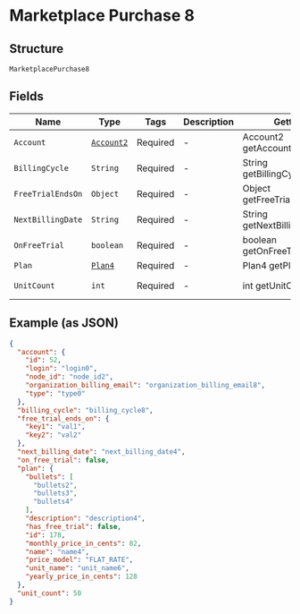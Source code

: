 
# Marketplace Purchase 8

## Structure

`MarketplacePurchase8`

## Fields

| Name | Type | Tags | Description | Getter | Setter |
|  --- | --- | --- | --- | --- | --- |
| `Account` | [`Account2`](../../doc/models/account-2.md) | Required | - | Account2 getAccount() | setAccount(Account2 account) |
| `BillingCycle` | `String` | Required | - | String getBillingCycle() | setBillingCycle(String billingCycle) |
| `FreeTrialEndsOn` | `Object` | Required | - | Object getFreeTrialEndsOn() | setFreeTrialEndsOn(Object freeTrialEndsOn) |
| `NextBillingDate` | `String` | Required | - | String getNextBillingDate() | setNextBillingDate(String nextBillingDate) |
| `OnFreeTrial` | `boolean` | Required | - | boolean getOnFreeTrial() | setOnFreeTrial(boolean onFreeTrial) |
| `Plan` | [`Plan4`](../../doc/models/plan-4.md) | Required | - | Plan4 getPlan() | setPlan(Plan4 plan) |
| `UnitCount` | `int` | Required | - | int getUnitCount() | setUnitCount(int unitCount) |

## Example (as JSON)

```json
{
  "account": {
    "id": 52,
    "login": "login0",
    "node_id": "node_id2",
    "organization_billing_email": "organization_billing_email8",
    "type": "type0"
  },
  "billing_cycle": "billing_cycle8",
  "free_trial_ends_on": {
    "key1": "val1",
    "key2": "val2"
  },
  "next_billing_date": "next_billing_date4",
  "on_free_trial": false,
  "plan": {
    "bullets": [
      "bullets2",
      "bullets3",
      "bullets4"
    ],
    "description": "description4",
    "has_free_trial": false,
    "id": 178,
    "monthly_price_in_cents": 82,
    "name": "name4",
    "price_model": "FLAT_RATE",
    "unit_name": "unit_name6",
    "yearly_price_in_cents": 128
  },
  "unit_count": 50
}
```

